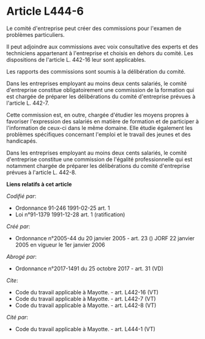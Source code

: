 # Article L444-6

Le comité d'entreprise peut créer des commissions pour l'examen de problèmes particuliers.

Il peut adjoindre aux commissions avec voix consultative des experts et des techniciens appartenant à l'entreprise et choisis
en dehors du comité. Les dispositions de l'article L. 442-16 leur sont applicables.

Les rapports des commissions sont soumis à la délibération du comité.

Dans les entreprises employant au moins deux cents salariés, le comité d'entreprise constitue obligatoirement une commission
de la formation qui est chargée de préparer les délibérations du comité d'entreprise prévues à l'article L. 442-7.

Cette commission est, en outre, chargée d'étudier les moyens propres à favoriser l'expression des salariés en matière de
formation et de participer à l'information de ceux-ci dans le même domaine. Elle étudie également les problèmes spécifiques
concernant l'emploi et le travail des jeunes et des handicapés.

Dans les entreprises employant au moins deux cents salariés, le comité d'entreprise constitue une commission de l'égalité
professionnelle qui est notamment chargée de préparer les délibérations du comité d'entreprise prévues à l'article L. 442-8.

**Liens relatifs à cet article**

_Codifié par_:

  - Ordonnance 91-246 1991-02-25 art. 1
  - Loi n°91-1379 1991-12-28 art. 1 (ratification)

_Créé par_:

  - Ordonnance n°2005-44 du 20 janvier 2005 - art. 23 () JORF 22 janvier 2005 en vigueur le 1er janvier 2006

_Abrogé par_:

  - Ordonnance n°2017-1491 du 25 octobre 2017 - art. 31 (VD)

_Cite_:

  - Code du travail applicable à Mayotte. - art. L442-16 (VT)
  - Code du travail applicable à Mayotte. - art. L442-7 (VT)
  - Code du travail applicable à Mayotte. - art. L442-8 (VT)

_Cité par_:

  - Code du travail applicable à Mayotte. - art. L444-1 (VT)
